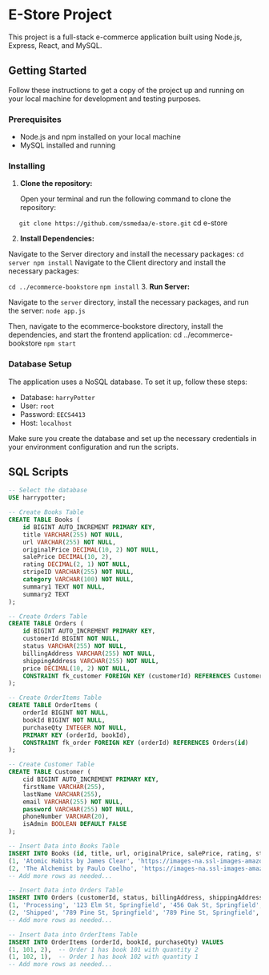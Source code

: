 # E-Store Project

This project is a full-stack e-commerce application built using Node.js, Express, React, and MySQL.

## Getting Started

Follow these instructions to get a copy of the project up and running on your local machine for development and testing purposes.

### Prerequisites

- Node.js and npm installed on your local machine
- MySQL installed and running

### Installing

1. **Clone the repository:**

   Open your terminal and run the following command to clone the repository:

```   git clone https://github.com/ssmedaa/e-store.git```
   cd e-store
   
 2. **Install Dependencies:**

Navigate to the Server directory and install the necessary packages:
```cd server npm install```
Navigate to the Client directory and install the necessary packages:

```cd ../ecommerce-bookstore```
```npm install```
3. **Run Server:**

Navigate to the `server` directory, install the necessary packages, and run the server:
```node app.js```

Then, navigate to the ecommerce-bookstore directory, install the dependencies, and start the frontend application:
cd ../ecommerce-bookstore
```npm start```


### Database Setup

The application uses a NoSQL database. To set it up, follow these steps:

- Database: `harryPotter`
- User: `root`
- Password: `EECS4413`
- Host: `localhost`

Make sure you create the database and set up the necessary credentials in your environment configuration and run the scripts.
## SQL Scripts

```sql
-- Select the database
USE harrypotter;

-- Create Books Table
CREATE TABLE Books (
    id BIGINT AUTO_INCREMENT PRIMARY KEY,
    title VARCHAR(255) NOT NULL,
    url VARCHAR(255) NOT NULL,
    originalPrice DECIMAL(10, 2) NOT NULL,
    salePrice DECIMAL(10, 2),
    rating DECIMAL(2, 1) NOT NULL,
    stripeID VARCHAR(255) NOT NULL,
    category VARCHAR(100) NOT NULL,
    summary1 TEXT NOT NULL,
    summary2 TEXT
);

-- Create Orders Table
CREATE TABLE Orders (
    id BIGINT AUTO_INCREMENT PRIMARY KEY,
    customerId BIGINT NOT NULL,
    status VARCHAR(255) NOT NULL,
    billingAddress VARCHAR(255) NOT NULL,
    shippingAddress VARCHAR(255) NOT NULL,
    price DECIMAL(10, 2) NOT NULL,
    CONSTRAINT fk_customer FOREIGN KEY (customerId) REFERENCES Customer(cid)
);

-- Create OrderItems Table
CREATE TABLE OrderItems (
    orderId BIGINT NOT NULL,
    bookId BIGINT NOT NULL,
    purchaseQty INTEGER NOT NULL,
    PRIMARY KEY (orderId, bookId),
    CONSTRAINT fk_order FOREIGN KEY (orderId) REFERENCES Orders(id)
);

-- Create Customer Table
CREATE TABLE Customer (
    cid BIGINT AUTO_INCREMENT PRIMARY KEY,
    firstName VARCHAR(255),
    lastName VARCHAR(255),
    email VARCHAR(255) NOT NULL,
    password VARCHAR(255) NOT NULL,
    phoneNumber VARCHAR(20),
    isAdmin BOOLEAN DEFAULT FALSE
);

-- Insert Data into Books Table
INSERT INTO Books (id, title, url, originalPrice, salePrice, rating, stripeID, category, summary1, summary2) VALUES
(1, 'Atomic Habits by James Clear', 'https://images-na.ssl-images-amazon.com/images/I/91bYsX41DVL.jpg', 27.99, 15.99, 5, 'price_1OxDDtDH16DQa3RUr6Cx0O4z', 'Non-Fiction', "This best-selling book by James Clear provides practical strategies for forming good habits, breaking bad ones, and mastering the tiny behaviors that lead to remarkable results.", "Originally priced at $27.99, it's now available for $15.99, making it an affordable investment in self-improvement."),
(2, 'The Alchemist by Paulo Coelho', 'https://images-na.ssl-images-amazon.com/images/I/71aFt4+OTOL.jpg', 16.99, NULL, 5, 'price_1OxESZDH16DQa3RUP6ie2WSI', 'Fiction', "Paulo Coelho's timeless novel tells the story of a young shepherd on a journey to discover the meaning of life, blending mysticism, wisdom, and self-discovery.", "While the sale price is not specified, its original price of $16.99 reflects its enduring popularity and the profound impact it has on readers."),
-- Add more rows as needed...

-- Insert Data into Orders Table
INSERT INTO Orders (customerId, status, billingAddress, shippingAddress, price) VALUES
(1, 'Processing', '123 Elm St, Springfield', '456 Oak St, Springfield', 19.99),
(2, 'Shipped', '789 Pine St, Springfield', '789 Pine St, Springfield', 29.99),
-- Add more rows as needed...

-- Insert Data into OrderItems Table
INSERT INTO OrderItems (orderId, bookId, purchaseQty) VALUES
(1, 101, 2),  -- Order 1 has book 101 with quantity 2
(1, 102, 1),  -- Order 1 has book 102 with quantity 1
-- Add more rows as needed...
